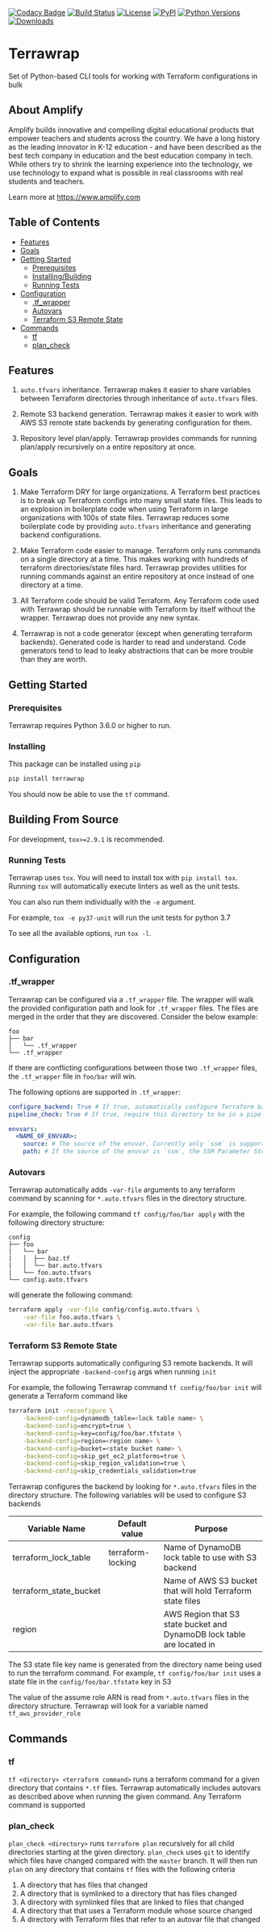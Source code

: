 [![Codacy Badge](https://api.codacy.com/project/badge/Grade/e8bf52c80edf4070a18d8725b1f5f166)](https://app.codacy.com/app/amplify-education/terrawrap?utm_source=github.com&utm_medium=referral&utm_content=amplify-education/terrawrap&utm_campaign=Badge_Grade_Settings)
[![Build Status](https://travis-ci.org/amplify-education/terrawrap.svg?branch=master)](https://travis-ci.org/amplify-education/terrawrap)
[![License](https://img.shields.io/badge/license-MIT-blue.svg)](https://raw.githubusercontent.com/amplify-education/terrawrap/master/LICENSE)
[![PyPI](https://img.shields.io/pypi/v/terrawrap.svg)](https://pypi.org/project/terrawrap/)
[![Python Versions](https://img.shields.io/pypi/pyversions/terrawrap.svg)](https://pypi.python.org/pypi/terrawrap)
[![Downloads](https://img.shields.io/badge/dynamic/json.svg?label=downloads&url=https%3A%2F%2Fpypistats.org%2Fapi%2Fpackages%2Fterrawrap%2Frecent&query=data.last_month&colorB=brightgreen&suffix=%2FMonth)](https://pypistats.org/api/packages/terrawrap/recent)

# Terrawrap

Set of Python-based CLI tools for working with Terraform configurations in bulk

## About Amplify
Amplify builds innovative and compelling digital educational products that empower teachers and students across the 
country. We have a long history as the leading innovator in K-12 education - and have been described as the best tech 
company in education and the best education company in tech. While others try to shrink the learning experience into the 
technology, we use technology to expand what is possible in real classrooms with real students and teachers.

Learn more at <https://www.amplify.com>

## Table of Contents
*   [Features](#features)
*   [Goals](#goals)
*   [Getting Started](#getting-started)
    -   [Prerequisites](#prerequisites)
    -   [Installing/Building](#installingbuilding)
    -   [Running Tests](#running-tests)
*   [Configuration](#configuration)
    -   [\.tf_wrapper](#tf_wrapper) 
    -   [Autovars](#autovars)
    -   [Terraform S3 Remote State](#terraform-s3-remote-state)
*   [Commands](#commands)
    -   [tf](#tf)
    -   [plan_check](#plan_check) 


## Features 

1.  `auto.tfvars` inheritance. Terrawrap makes it easier to share variables between Terraform directories through
inheritance of `auto.tfvars` files.

2.  Remote S3 backend generation. Terrawrap makes it easier to work with AWS S3 remote state backends by
generating configuration for them.

3.  Repository level plan/apply. Terrawrap provides commands for running plan/apply recursively on a entire
repository at once. 

## Goals

1.  Make Terraform DRY for large organizations. A Terraform best practices is to break up Terraform configs
into many small state files. This leads to an explosion in boilerplate code when using Terraform in large organizations
with 100s of state files. Terrawrap reduces some boilerplate code by providing `auto.tfvars` inheritance
and generating backend configurations. 

2.  Make Terraform code easier to manage. Terraform only runs commands on a single directory at a time. This makes
working with hundreds of terraform directories/state files hard. Terrawrap provides utilities for running 
commands against an entire repository at once instead of one directory at a time.

3.  All Terraform code should be valid Terraform. Any Terraform code used with Terrawrap should be runnable with 
Terraform by itself without the wrapper. Terrawrap does not provide any new syntax. 

4.  Terrawrap is not a code generator (except when generating terraform backends). Generated code is harder to 
read and understand. Code generators tend to lead to leaky abstractions that can be more trouble than they are worth.


## Getting Started
### Prerequisites
Terrawrap requires Python 3.6.0 or higher to run.

### Installing
This package can be installed using `pip`

```sh
pip install terrawrap
```

You should now be able to use the `tf` command.

## Building From Source
For development, `tox>=2.9.1` is recommended.

### Running Tests
Terrawrap uses `tox`. You will need to install tox with `pip install tox`.
Running `tox` will automatically execute linters as well as the unit tests.

You can also run them individually with the `-e` argument.

For example, `tox -e py37-unit` will run the unit tests for python 3.7

To see all the available options, run `tox -l`.

## Configuration
### .tf_wrapper

Terrawrap can be configured via a `.tf_wrapper` file. The wrapper will walk the provided configuration
path and look for `.tf_wrapper` files. The files are merged in the order that they are discovered. Consider 
the below example:

```text
foo
├── bar
│   └── .tf_wrapper
└── .tf_wrapper
```

If there are conflicting configurations between those two `.tf_wrapper` files, the `.tf_wrapper` file in
`foo/bar` will win.

The following options are supported in `.tf_wrapper`:
```yaml
configure_backend: True # If true, automatically configure Terraform backends.
pipeline_check: True # If true, require this directory to be in a pipeline file.

envvars:
  <NAME_OF_ENVVAR>:
    source: # The source of the envvar. Currently only `ssm` is supported.
    path: # If the source of the envvar is `ssm`, the SSM Parameter Store path to lookup the value of the environment variable from.
```

### Autovars

Terrawrap automatically adds `-var-file` arguments to any terraform command by scanning for `*.auto.tfvars` 
files in the directory structure.

For example, the following command `tf config/foo/bar apply` with the following directory structure:

```text
config
├── foo
|   └── bar
|   │  ├── baz.tf
|   │  └── bar.auto.tfvars
|   └── foo.auto.tfvars
└── config.auto.tfvars
```

will generate the following command:
```bash
terraform apply -var-file config/config.auto.tfvars \
    -var-file foo.auto.tfvars \
    -var-file bar.auto.tfvars
```

### Terraform S3 Remote State

Terrawrap supports automatically configuring S3 remote backends. It will inject the appropriate `-backend-config`
args when running `init`

For example, the following Terrawrap command `tf config/foo/bar init` will generate a Terraform command like 
 
```bash
terraform init -reconfigure \
    -backend-config=dynamodb_table=<lock table name> \
    -backend-config=encrypt=true \
    -backend-config=key=config/foo/bar.tfstate \
    -backend-config=region=<region name> \
    -backend-config=bucket=<state bucket name> \
    -backend-config=skip_get_ec2_platforms=true \
    -backend-config=skip_region_validation=true \
    -backend-config=skip_credentials_validation=true
```

Terrawrap configures the backend by looking for `*.auto.tfvars` files in the directory structure. The following
variables will be used to configure S3 backends

Variable Name | Default value | Purpose
--- | --- | ---
terraform_lock_table | terraform-locking | Name of DynamoDB lock table to use with S3 backend
terraform_state_bucket | | Name of AWS S3 bucket that will hold Terraform state files
region | | AWS Region that S3 state bucket and DynamoDB lock table are located in

The S3 state file key name is generated from the directory name being used to run the terraform command. 
For example, `tf config/foo/bar init` uses a state file in the `config/foo/bar.tfstate` key in S3


The value of the assume role ARN is read from `*.auto.tfvars` files in the directory structure. Terrawrap
will look for a variable named `tf_aws_provider_role`

## Commands
### tf

`tf <directory> <terraform command>` runs a terraform command for a given directory that contains `*.tf` files. 
Terrawrap automatically includes autovars as described above when running the given command. Any Terraform
command is supported 

### plan_check

`plan_check <directory>` runs `terraform plan` recursively for all child directories starting at the given directory.
`plan_check` uses `git` to identify which files have changed compared with the `master` branch. It will then run `plan`
on any directory that contains `tf` files with the following criteria
1. A directory that has files that changed
2. A directory that is symlinked to a directory that has files changed
3. A directory with symlinked files that are linked to files that changed
4. A directory that that uses a Terraform module whose source changed
5. A directory with Terraform files that refer to an autovar file that changed
